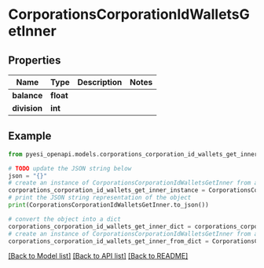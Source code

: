 # CorporationsCorporationIdWalletsGetInner


## Properties

Name | Type | Description | Notes
------------ | ------------- | ------------- | -------------
**balance** | **float** |  | 
**division** | **int** |  | 

## Example

```python
from pyesi_openapi.models.corporations_corporation_id_wallets_get_inner import CorporationsCorporationIdWalletsGetInner

# TODO update the JSON string below
json = "{}"
# create an instance of CorporationsCorporationIdWalletsGetInner from a JSON string
corporations_corporation_id_wallets_get_inner_instance = CorporationsCorporationIdWalletsGetInner.from_json(json)
# print the JSON string representation of the object
print(CorporationsCorporationIdWalletsGetInner.to_json())

# convert the object into a dict
corporations_corporation_id_wallets_get_inner_dict = corporations_corporation_id_wallets_get_inner_instance.to_dict()
# create an instance of CorporationsCorporationIdWalletsGetInner from a dict
corporations_corporation_id_wallets_get_inner_from_dict = CorporationsCorporationIdWalletsGetInner.from_dict(corporations_corporation_id_wallets_get_inner_dict)
```
[[Back to Model list]](../README.md#documentation-for-models) [[Back to API list]](../README.md#documentation-for-api-endpoints) [[Back to README]](../README.md)


